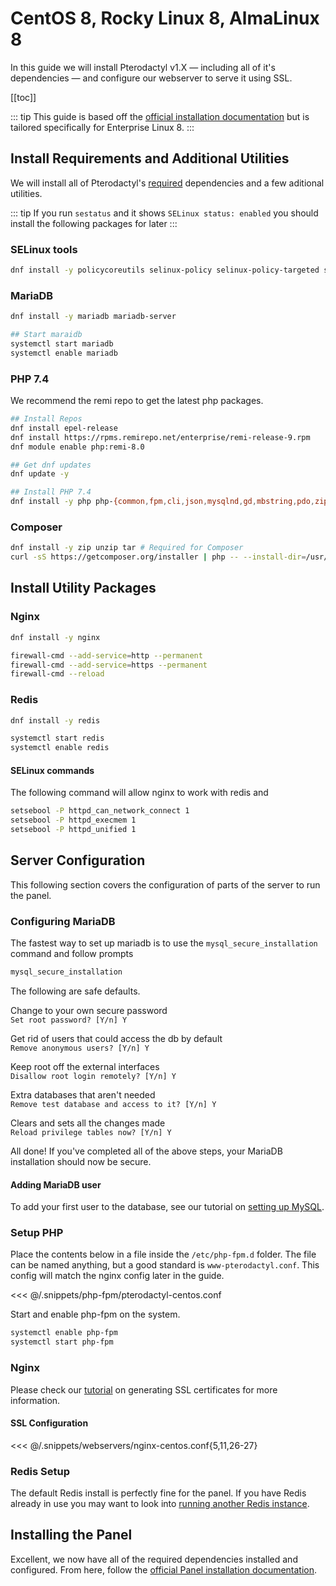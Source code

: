 # CentOS 8, Rocky Linux 8, AlmaLinux 8
In this guide we will install Pterodactyl v1.X — including all of it's dependencies — and configure our webserver to serve it using SSL.

[[toc]]

::: tip
This guide is based off the [official installation documentation](/panel/1.0/getting_started.md) but is tailored specifically for Enterprise Linux 8.
:::

## Install Requirements and Additional Utilities
We will install all of Pterodactyl's [required](/panel/1.0/getting_started.md#dependencies) dependencies and a few aditional utilities.

::: tip
If you run `sestatus` and it shows `SELinux status: enabled` you should install the following packages for later
:::

### SELinux tools
```bash
dnf install -y policycoreutils selinux-policy selinux-policy-targeted setroubleshoot-server setools setools-console mcstrans
```

### MariaDB
```bash
dnf install -y mariadb mariadb-server

## Start maraidb
systemctl start mariadb
systemctl enable mariadb
```

### PHP 7.4
We recommend the remi repo to get the latest php packages.

```bash
## Install Repos
dnf install epel-release
dnf install https://rpms.remirepo.net/enterprise/remi-release-9.rpm
dnf module enable php:remi-8.0

## Get dnf updates
dnf update -y

## Install PHP 7.4
dnf install -y php php-{common,fpm,cli,json,mysqlnd,gd,mbstring,pdo,zip,bcmath,dom,opcache}
```

### Composer
```bash
dnf install -y zip unzip tar # Required for Composer
curl -sS https://getcomposer.org/installer | php -- --install-dir=/usr/local/bin --filename=composer
```

## Install Utility Packages


### Nginx
```bash
dnf install -y nginx

firewall-cmd --add-service=http --permanent
firewall-cmd --add-service=https --permanent 
firewall-cmd --reload
```

### Redis
```bash
dnf install -y redis

systemctl start redis
systemctl enable redis
```

#### SELinux commands

The following command will allow nginx to work with redis and 
```bash
setsebool -P httpd_can_network_connect 1
setsebool -P httpd_execmem 1
setsebool -P httpd_unified 1
```

## Server Configuration
This following section covers the configuration of parts of the server to run the panel.

### Configuring MariaDB
The fastest way to set up mariadb is to use the `mysql_secure_installation` command and follow prompts

```bash
mysql_secure_installation
```

The following are safe defaults.

Change to your own secure password  
`Set root password? [Y/n] Y`

Get rid of users that could access the db by default  
`Remove anonymous users? [Y/n] Y`

Keep root off the external interfaces  
`Disallow root login remotely? [Y/n] Y`

Extra databases that aren't needed  
`Remove test database and access to it? [Y/n] Y`

Clears and sets all the changes made  
`Reload privilege tables now? [Y/n] Y`

All done! If you've completed all of the above steps, your MariaDB  
installation should now be secure.

#### Adding MariaDB user
To add your first user to the database, see our tutorial on [setting up MySQL](/tutorials/mysql_setup.md).

### Setup PHP
Place the contents below in a file inside the `/etc/php-fpm.d` folder. The file can be named anything, but a good standard is `www-pterodactyl.conf`. This config will match the nginx config later in the guide.

<<< @/.snippets/php-fpm/pterodactyl-centos.conf

Start and enable php-fpm on the system.
```bash
systemctl enable php-fpm
systemctl start php-fpm
```

### Nginx
Please check our [tutorial](/tutorials/creating_ssl_certificates.md) on generating SSL certificates for more information.

#### SSL Configuration
<<< @/.snippets/webservers/nginx-centos.conf{5,11,26-27}

### Redis Setup
The default Redis install is perfectly fine for the panel. If you have Redis already in use you may want to look into
[running another Redis instance](https://community.pivotal.io/s/article/How-to-setup-and-run-multiple-Redis-server-instances-on-a-Linux-host).

## Installing the Panel
Excellent, we now have all of the required dependencies installed and configured. From here, follow the [official Panel installation documentation](/panel/1.0/getting_started.md#download-files).
